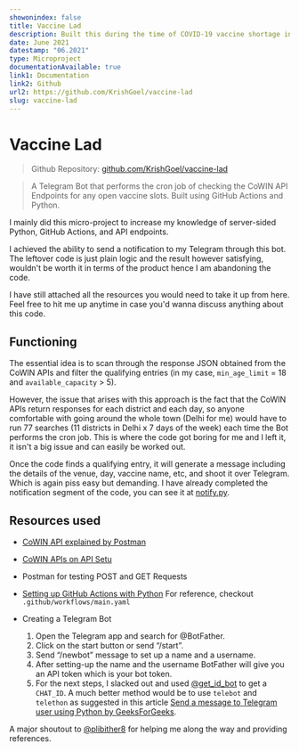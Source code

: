 ```yaml
---
showonindex: false
title: Vaccine Lad
description: Built this during the time of COVID-19 vaccine shortage in Delhi in the hopes of automating the appointment process but mainly to increase my knowledge of server-sided Python, GitHub Actions, and API endpoints. A Telegram Bot that performs the cron job of checking the CoWIN API Endpoints for any open vaccine slots.
date: June 2021
datestamp: "06.2021"
type: Microproject
documentationAvailable: true
link1: Documentation
link2: Github
url2: https://github.com/KrishGoel/vaccine-lad
slug: vaccine-lad
---
```

# Vaccine Lad
> Github Repository: [github.com/KrishGoel/vaccine-lad](https://instagram.com/covaid.resources)

> A Telegram Bot that performs the cron job of checking the CoWIN API Endpoints for any open vaccine slots. Built using GitHub Actions and Python.

I mainly did this micro-project to increase my knowledge of server-sided Python, GitHub Actions, and API endpoints.

I achieved the ability to send a notification to my Telegram through this bot. The leftover code is just plain logic and the result however satisfying, wouldn't be worth it in terms of the product hence I am abandoning the code.

I have still attached all the resources you would need to take it up from here. Feel free to hit me up anytime in case you'd wanna discuss anything about this code.

## Functioning
The essential idea is to scan through the response JSON obtained from the CoWIN APIs and filter the qualifying entries (in my case, ```min_age_limit``` = 18 and ```available_capacity``` > 5).

However, the issue that arises with this approach is the fact that the CoWIN APIs return responses for each district and each day, so anyone comfortable with going around the whole town (Delhi for me) would have to run 77 searches (11 districts in Delhi x 7 days of the week) each time the Bot performs the cron job. This is where the code got boring for me and I left it, it isn't a big issue and can easily be worked out.

Once the code finds a qualifying entry, it will generate a message including the details of the venue, day, vaccine name, etc, and shoot it over Telegram. Which is again piss easy but demanding. I have already completed the notification segment of the code, you can see it at [notify.py](https://github.com/KrishGoel/vaccine-lad/blob/main/notify.py).

## Resources used
- [CoWIN API explained by Postman](https://documenter.getpostman.com/view/9564387/TzRPip7u)
- [CoWIN APIs on API Setu](https://apisetu.gov.in/public/api/cowin#/Appointment%20Availability%20APIs)
- Postman for testing POST and GET Requests
- [Setting up GitHub Actions with Python](https://docs.github.com/en/actions/guides/building-and-testing-python) For reference, checkout ```.github/workflows/main.yaml```

- Creating a Telegram Bot
    1. Open the Telegram app and search for @BotFather. 
    2. Click on the start button or send “/start”. 
    3. Send “/newbot” message to set up a name and a username. 
    4. After setting-up the name and the username BotFather will give you an API token which is your bot token. 
    5. For the next steps, I slacked out and used [@get_id_bot](https://t.me/get_id_bot) to get a ```CHAT_ID```. A much better method would be to use ```telebot``` and ```telethon``` as suggested in this article [Send a message to Telegram user using Python by GeeksForGeeks](https://www.geeksforgeeks.org/send-message-to-telegram-user-using-python/).

A major shoutout to [@plibither8](https://github.com/plibither8) for helping me along the way and providing references.